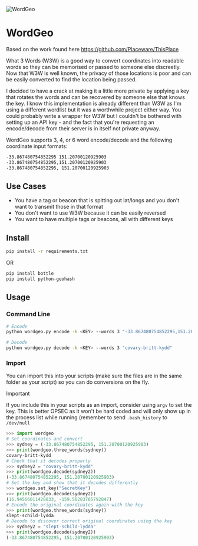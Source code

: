 ![WordGeo](https://github.com/user-attachments/assets/9dd14b0b-870c-436a-ba47-5d9504a72820)

# WordGeo

Based on the work found here https://github.com/Placeware/ThisPlace

What 3 Words (W3W) is a good way to convert coordinates into readable words so they can be memorised or passed to someone else discreetly. Now that W3W is well known, the privacy of those locations is poor and can be easily converted to find the location being passed.

I decided to have a crack at making it a little more private by applying a key that rotates the words and can be recovered by someone else that knows the key. I know this implementation is already different than W3W as I'm using a different wordlist but it was a worthwhile project either way. You could probably write a wrapper for W3W but I couldn't be bothered with setting up an API key - and the fact that you're requesting an encode/decode from their server is in itself not private anyway.

WordGeo supports 3, 4, or 6 word encode/decode and the following coordinate input formats:
```bash
-33.867480754852295 151.20700120925903
-33.867480754852295,151.20700120925903
-33.867480754852295, 151.20700120925903
```

## Use Cases
- You have a tag or beacon that is spitting out lat/longs and you don't want to transmit those in that format
- You don't want to use W3W because it can be easily reversed
- You want to have multiple tags or beacons, all with different keys

## Install
```bash
pip install -r requirements.txt
```
OR
```bash
pip install bottle
pip install python-geohash
```

## Usage
### Command Line
```bash
# Encode
python wordgeo.py encode -k <KEY> --words 3 "-33.867480754852295,151.20700120925903"

# Decode
python wordgeo.py decode -k <KEY> --words 3 "covary-britt-kydd"
```

### Import
You can import this into your scripts (make sure the files are in the same folder as your script) so you can do conversions on the fly.

> [!IMPORTANT]
> If you include this in your scripts as an import, consider using `argv` to set the key. This is better OPSEC as it won't be hard coded and will only show up in the process list while running (remember to send `.bash_history` to `/dev/null`

```python
>>> import wordgeo
# Set coordinates and convert
>>> sydney = (-33.867480754852295, 151.20700120925903)
>>> print(wordgeo.three_words(sydney))
covary-britt-kydd
# Check that it decodes properly
>>> sydney2 = "covary-britt-kydd"
>>> print(wordgeo.decode(sydney2))
(-33.867480754852295, 151.20700120925903)
# Set the key and show that it decodes differently
>>> wordgeo.set_key("SecretKey")
>>> print(wordgeo.decode(sydney2))
(16.94566011428833, -159.50283765792847)
# Encode the original coordinates again with the key
>>> print(wordgeo.three_words(sydney))
slept-schild-lydda
# Decode to discover correct original coordinates using the key
>>> sydney2 = "slept-schild-lydda"
>>> print(wordgeo.decode(sydney2))
(-33.867480754852295, 151.20700120925903)
```
